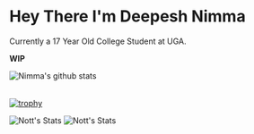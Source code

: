 # Hey There I'm Deepesh Nimma


Currently a 17 Year Old College Student at UGA.

**WIP**

<table>
 
![Nimma's github stats](https://github-readme-stats.vercel.app/api?username=NottCurious&theme=radical&show_icons=true)

</table>

[![trophy](https://github-profile-trophy.vercel.app/?username=NottCurious&theme=radical)](https://github.com/ryo-ma/github-profile-trophy)

![Nott's Stats](https://github-profile-summary-cards.vercel.app/api/cards/repos-per-language?username=nottcurious&theme=solarized_dark)
![Nott's Stats](https://github-profile-summary-cards.vercel.app/api/cards/most-commit-language?username=nottcurious&theme=solarized_dark)
